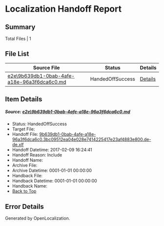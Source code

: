 # <a name='report-top'></a> Localization Handoff Report

## Summary
 Total Files | 1

## File List
 Source File | Status | Details 
 ----------- | ------ | ------- 
 [e2e\9b639db1-0bab-4afe-a18e-96a3f6dca6c0.md](https://github.com/OpenLocalizationTestOrg/ol-test0/blob/01065594e0e1348dd93ef4d33f03dd45f27732e5/e2e/9b639db1-0bab-4afe-a18e-96a3f6dca6c0.md) | HandedOffSuccess | [Details](#72cd0c1000f69df0c6625682b70473c1d8ac68b81)

## Item Details
##### <a name='72cd0c1000f69df0c6625682b70473c1d8ac68b81'></a> Source: [e2e\9b639db1-0bab-4afe-a18e-96a3f6dca6c0.md](https://github.com/OpenLocalizationTestOrg/ol-test0/blob/01065594e0e1348dd93ef4d33f03dd45f27732e5/e2e/9b639db1-0bab-4afe-a18e-96a3f6dca6c0.md)
* Status: HandedOffSuccess
* Target File: 
* Handoff File: [9b639db1-0bab-4afe-a18e-96a3f6dca6c0.3bc09512ea04e028e7414225417e23af4883e800.de-de.xlf](https://github.com/OpenLocalizationTestOrg/ol-test0-handoff/blob/9e43659340299247fdd02b147f2c1c14306c3fb5/ol-handoff/OpenLocalizationTestOrg/ol-test0-dede/shujia/ht/9b639db1-0bab-4afe-a18e-96a3f6dca6c0.3bc09512ea04e028e7414225417e23af4883e800.de-de.xlf)
* Handoff Datetime: 2017-02-09 16:24:41
* Handoff Reason: Include
* Handoff Name: 
* Archive File: 
* Archive Datetime: 0001-01-01 00:00:00
* Handback File: 
* Handback Datetime: 0001-01-01 00:00:00
* Handback Name: 
* [Back to Top](#report-top)


## Error Details

Generated by OpenLocalization.
